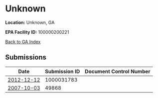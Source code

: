 # Unknown

**Location:** Unknown, GA

**EPA Facility ID:** 100000200221

[Back to GA Index](../../index.md)

## Submissions

| Date | Submission ID | Document Control Number |
|------|--------------|-------------------------|
| [2012-12-12](submissions/1000031783.md) | 1000031783 |  |
| [2007-10-03](submissions/49868.md) | 49868 |  |
